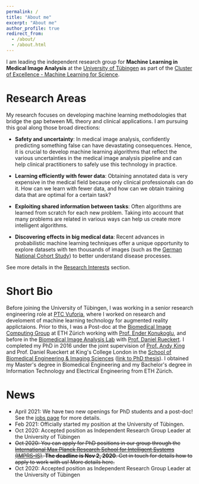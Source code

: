```yaml
---
permalink: /
title: "About me"
excerpt: "About me"
author_profile: true
redirect_from:
  - /about/
  - /about.html
---
```


I am leading the independent research group for **Machine Learning in Medical Image Analysis**
at the [University of Tübingen](https://uni-tuebingen.de/en/university/) as part of the [Cluster of Excellence - Machine Learning for Science](https://uni-tuebingen.de/en/research/core-research/cluster-of-excellence-machine-learning/home/).

Research Areas
======
My research focuses on developing machine learning methodologies that bridge the gap between ML theory and clinical applications. I am pursuing this goal along those broad directions:

 * **Safety and uncertainty**: In medical image analysis, confidently predicting something false can have devastating consequences. Hence, it is crucial to develop machine learning algorithms that reflect the various uncertainties in the medical image analysis pipeline and can help clinical practitioners to safely use this technology in practice.

 * **Learning efficiently with fewer data**: Obtaining annotated data is very expensive in the medical field because only clinical professionals can do it. How can we learn with fewer data, and how can we obtain training data that are optimal for a certain task?

 * **Exploiting shared information between tasks**: Often algorithms are learned from scratch for each new problem. Taking into account that many problems are related in various ways can help us create more intelligent algorithms.

 * **Discovering effects in big medical data**: Recent advances in probabilistic machine learning techniques offer a unique opportunity to explore datasets with ten thousands of images (such as the [German National Cohort Study](https://www.klinikum.uni-heidelberg.de/radiologische-klinik/klinik-fuer-diagnostische-und-interventionelle-radiologie/forschung/research-projects/the-german-national-cohort)) to better understand disease processes.

See more details in the [Research Interests](research) section.

Short Bio
======
Before joining the University of Tübingen, I was working in a senior research engineering role at [PTC Vuforia](https://www.ptc.com/en/products/vuforia), where I worked on research and develoment of machine learning technology for augmented reality applictaions. Prior to this, I was a Post-doc at the [Biomedical Image Computing Group](https://bmic.ee.ethz.ch/) at ETH Zürich working with [Prof. Ender Konukoglu](http://people.ee.ethz.ch/~kender/), and before in the [Biomedical Image Analysis Lab](https://biomedia.doc.ic.ac.uk/) with [Prof. Daniel Rueckert](http://wp.doc.ic.ac.uk/dr/). I completed my PhD in 2016 under the joint supervision of [Prof. Andy King](https://www.kcl.ac.uk/people/andrew-king) and Prof. Daniel Rueckert at King's College London in the [School of Biomedical Engineering & Imaging Sciences](https://www.kcl.ac.uk/bmeis) ([link to PhD thesis](files/phd_thesis.pdf)). I obtained my Master's degree in Biomedical Engineering and my Bachelor's degree in Information Technology and Electrical Engineering from ETH Zürich.

News
======
 * April 2021: We have two new openings for PhD students and a post-doc! See the [jobs page](jobs) for more details. 
 * Feb 2021: Officially started my position at the University of Tübingen. 
 * Oct 2020: Accepted position as Independent Research Group Leader at the University of Tübingen
 * ~~Oct 2020: You can apply for PhD positions in our group through the [International Max Planck Research School for Intelligent Systems (IMPRS-IS)](https://imprs.is.mpg.de/). **The deadline is Nov 2, 2020**. Get in touch for details how to apply to work with us! More details here.~~
 * Oct 2020: Accepted position as Independent Research Group Leader at the University of Tübingen
